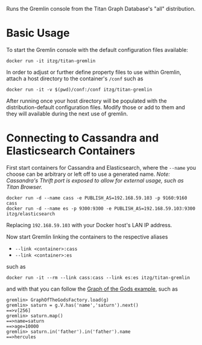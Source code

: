 Runs the Gremlin console from the Titan Graph Database's "all" distribution.

# Basic Usage

To start the Gremlin console with the default configuration files available:

    docker run -it itzg/titan-gremlin

In order to adjust or further define property files to use within Gremlin,
attach a host directory to the container's `/conf` such as

    docker run -it -v $(pwd)/conf:/conf itzg/titan-gremlin

After running once your host directory will be populated with the distribution-default
configuration files. Modify those or add to them and they will available during
the next use of gremlin.

# Connecting to Cassandra and Elasticsearch Containers

First start containers for Cassandra and Elasticsearch, where the `--name` you choose
can be arbitrary or left off to use a generated name.
_Note: Cassandra's Thrift port is exposed to allow for external usage, such as Titan Browser._

    docker run -d --name cass -e PUBLISH_AS=192.168.59.103 -p 9160:9160 cass 
    docker run -d --name es -p 9300:9300 -e PUBLISH_AS=192.168.59.103:9300 itzg/elasticsearch

Replacing `192.168.59.103` with your Docker host's LAN IP address.

Now start Gremlin linking the containers to the respective aliases

* `--link <container>:cass`
* `--link <container>:es`

such as

    docker run -it --rm --link cass:cass --link es:es itzg/titan-gremlin

and with that you can follow the
[Graph of the Gods example](http://s3.thinkaurelius.com/docs/titan/current/getting-started.html), such as

    gremlin> GraphOfTheGodsFactory.load(g)
    gremlin> saturn = g.V.has('name','saturn').next()
    ==>v[256]
    gremlin> saturn.map()
    ==>name=saturn
    ==>age=10000
    gremlin> saturn.in('father').in('father').name
    ==>hercules
